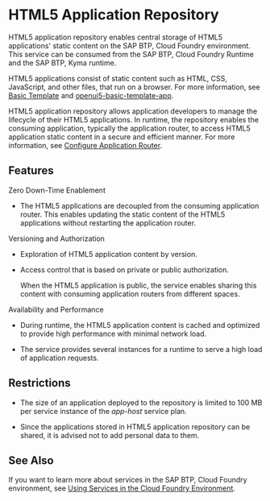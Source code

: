 <!-- loiof8520f572a6445a7bfaff4a1bbcbe60a -->

# HTML5 Application Repository

HTML5 application repository enables central storage of HTML5 applications' static content on the SAP BTP, Cloud Foundry environment. This service can be consumed from the SAP BTP, Cloud Foundry Runtime and the SAP BTP, Kyma runtime.

HTML5 applications consist of static content such as HTML, CSS, JavaScript, and other files, that run on a browser. For more information, see [Basic Template](https://help.sap.com/docs/SAP_FIORI_tools/17d50220bcd848aa854c9c182d65b699/14fdcc0a9d834090a07435cfef962b01.html) and [openui5-basic-template-app](https://github.com/SAP/openui5-basic-template-app).

HTML5 application repository allows application developers to manage the lifecycle of their HTML5 applications. In runtime, the repository enables the consuming application, typically the application router, to access HTML5 application static content in a secure and efficient manner. For more information, see [Configure Application Router](https://help.sap.com/viewer/65de2977205c403bbc107264b8eccf4b/Cloud/en-US/01c5f9ba7d6847aaaf069d153b981b51.html).



<a name="loiof8520f572a6445a7bfaff4a1bbcbe60a__section_ocr_rl1_1cb"/>

## Features

Zero Down-Time Enablement

-   The HTML5 applications are decoupled from the consuming application router. This enables updating the static content of the HTML5 applications without restarting the application router.


Versioning and Authorization

-   Exploration of HTML5 application content by version.

-   Access control that is based on private or public authorization.

    When the HTML5 application is public, the service enables sharing this content with consuming application routers from different spaces.


Availability and Performance

-   During runtime, the HTML5 application content is cached and optimized to provide high performance with minimal network load.

-   The service provides several instances for a runtime to serve a high load of application requests.




<a name="loiof8520f572a6445a7bfaff4a1bbcbe60a__section_jjv_12v_1cb"/>

## Restrictions

-   The size of an application deployed to the repository is limited to 100 MB per service instance of the *app-host* service plan.

-   Since the applications stored in HTML5 application repository can be shared, it is advised not to add personal data to them.




<a name="loiof8520f572a6445a7bfaff4a1bbcbe60a__section_mqn_54b_kdb"/>

## See Also

If you want to learn more about services in the SAP BTP, Cloud Foundry environment, see [Using Services in the Cloud Foundry Environment](using-services-in-the-cloud-foundry-environment-f22029f.md).

